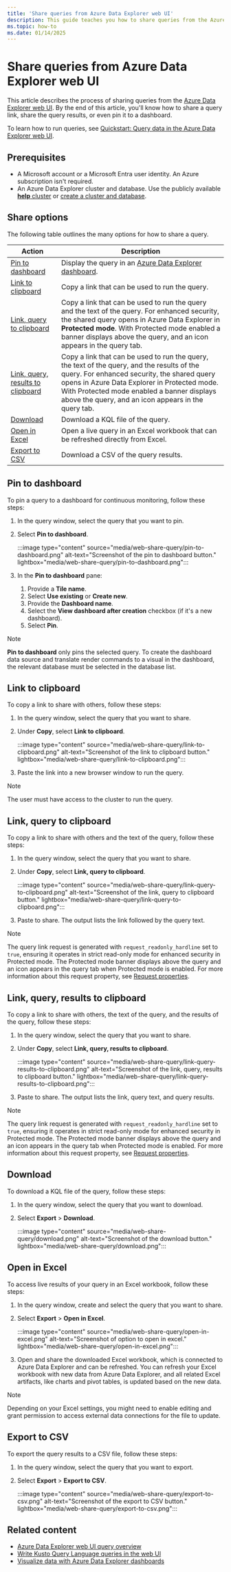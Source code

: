 ```yaml
---
title: 'Share queries from Azure Data Explorer web UI'
description: This guide teaches you how to share queries from the Azure Data Explorer web UI.
ms.topic: how-to
ms.date: 01/14/2025
---
```


# Share queries from Azure Data Explorer web UI

This article describes the process of sharing queries from the [Azure Data Explorer web UI](https://dataexplorer.azure.com/home). By the end of this article, you'll know how to share a query link, share the query results, or even pin it to a dashboard.

To learn how to run queries, see [Quickstart: Query data in the Azure Data Explorer web UI](web-query-data.md).

## Prerequisites

* A Microsoft account or a Microsoft Entra user identity. An Azure subscription isn't required.
* An Azure Data Explorer cluster and database. Use the publicly available [**help** cluster](https://dataexplorer.azure.com/help) or [create a cluster and database](create-cluster-and-database.md).

## Share options

The following table outlines the many options for how to share a query.

|Action|Description|
|--|--|
|[Pin to dashboard](#pin-to-dashboard)|Display the query in an [Azure Data Explorer dashboard](azure-data-explorer-dashboards.md).|
|[Link to clipboard](#link-to-clipboard)|Copy a link that can be used to run the query.|
|[Link, query to clipboard](#link-query-to-clipboard)|Copy a link that can be used to run the query and the text of the query. For enhanced security, the shared query opens in Azure Data Explorer in **Protected mode**. With Protected mode enabled a banner displays above the query, and an icon appears in the query tab. |
|[Link, query, results to clipboard](#link-query-results-to-clipboard)|Copy a link that can be used to run the query, the text of the query, and the results of the query. For enhanced security, the shared query opens in Azure Data Explorer in Protected mode. With Protected mode enabled a banner displays above the query, and an icon appears in the query tab.|
|[Download](#download)|Download a KQL file of the query.|
|[Open in Excel](#open-in-excel)|Open a live query in an Excel workbook that can be refreshed directly from Excel.|
|[Export to CSV](#export-to-csv)|Download a CSV of the query results.|

## Pin to dashboard

To pin a query to a dashboard for continuous monitoring, follow these steps:

1. In the query window, select the query that you want to pin.

1. Select **Pin to dashboard**.

    :::image type="content" source="media/web-share-query/pin-to-dashboard.png" alt-text="Screenshot of the pin to dashboard button." lightbox="media/web-share-query/pin-to-dashboard.png":::

1. In the **Pin to dashboard** pane:
    1. Provide a **Tile name**.
    1. Select **Use existing** or **Create new**.
    1. Provide the **Dashboard name**.
    1. Select the **View dashboard after creation** checkbox (if it's a new dashboard).
    1. Select **Pin**.

> [!NOTE]
> **Pin to dashboard** only pins the selected query. To create the dashboard data source and translate render commands to a visual in the dashboard, the relevant database must be selected in the database list.

## Link to clipboard

To copy a link to share with others, follow these steps:

1. In the query window, select the query that you want to share.

1. Under **Copy**, select **Link to clipboard**.

    :::image type="content" source="media/web-share-query/link-to-clipboard.png" alt-text="Screenshot of the link to clipboard button." lightbox="media/web-share-query/link-to-clipboard.png":::

1. Paste the link into a new browser window to run the query.

> [!NOTE]
> The user must have access to the cluster to run the query.

## Link, query to clipboard

To copy a link to share with others and the text of the query, follow these steps:

1. In the query window, select the query that you want to share.

1. Under **Copy**, select **Link, query to clipboard**.

    :::image type="content" source="media/web-share-query/link-query-to-clipboard.png" alt-text="Screenshot of the link, query to clipboard button." lightbox="media/web-share-query/link-query-to-clipboard.png":::

1. Paste to share. The output lists the link followed by the query text.

> [!NOTE]
> The query link request is generated with `request_readonly_hardline` set to `true`, ensuring it operates in strict read-only mode for enhanced security in Protected mode. The Protected mode banner displays above the query and an icon appears in the query tab when Protected mode is enabled. For more information about this request property, see [Request properties](/azure/data-explorer/kusto/api/rest/request-properties).

## Link, query, results to clipboard

To copy a link to share with others, the text of the query, and the results of the query, follow these steps:

1. In the query window, select the query that you want to share.

1. Under **Copy**, select **Link, query, results to clipboard**.

    :::image type="content" source="media/web-share-query/link-query-results-to-clipboard.png" alt-text="Screenshot of the link, query, results to clipboard button." lightbox="media/web-share-query/link-query-results-to-clipboard.png":::

1. Paste to share. The output lists the link, query text, and query results.

> [!NOTE]
> The query link request is generated with `request_readonly_hardline` set to `true`, ensuring it operates in strict read-only mode for enhanced security in Protected mode. The Protected mode banner displays above the query and an icon appears in the query tab when Protected mode is enabled. For more information about this request property, see [Request properties](/azure/data-explorer/kusto/api/rest/request-properties).

## Download

To download a KQL file of the query, follow these steps:

1. In the query window, select the query that you want to download.

1. Select **Export** > **Download**.

    :::image type="content" source="media/web-share-query/download.png" alt-text="Screenshot of the download button." lightbox="media/web-share-query/download.png":::

## Open in Excel

To access live results of your query in an Excel workbook, follow these steps:

1. In the query window, create and select the query that you want to share.

1. Select **Export** > **Open in Excel**.

    :::image type="content" source="media/web-share-query/open-in-excel.png" alt-text="Screenshot of option to open in excel." lightbox="media/web-share-query/open-in-excel.png":::

1. Open and share the downloaded Excel workbook, which is connected to Azure Data Explorer and can be refreshed. You can refresh your Excel workbook with new data from Azure Data Explorer, and all related Excel artifacts, like charts and pivot tables, is updated based on the new data.

> [!NOTE]
> Depending on your Excel settings, you might need to enable editing and grant permission to access external data connections for the file to update.

## Export to CSV

To export the query results to a CSV file, follow these steps:

1. In the query window, select the query that you want to export.

1. Select **Export** > **Export to CSV**.

    :::image type="content" source="media/web-share-query/export-to-csv.png" alt-text="Screenshot of the export to CSV button." lightbox="media/web-share-query/export-to-csv.png":::

## Related content

* [Azure Data Explorer web UI query overview](web-ui-query-overview.md)
* [Write Kusto Query Language queries in the web UI](web-ui-kql.md)
* [Visualize data with Azure Data Explorer dashboards](azure-data-explorer-dashboards.md)

